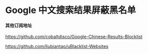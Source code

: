 # Google 中文搜索结果屏蔽黑名单

#### 其他订阅地址

https://github.com/cobaltdisco/Google-Chinese-Results-Blocklist

https://github.com/liubiantao/uBlacklist-Websites
